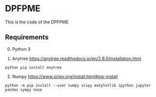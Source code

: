 # DPFPME
This is the code of the DPFPME
## Requirements
0. Python 3

1. Anytree https://anytree.readthedocs.io/en/2.8.0/installation.html
```
python pip install anytree
```
2. Numpy https://www.scipy.org/install.html#pip-install
```
python -m pip install --user numpy scipy matplotlib ipython jupyter pandas sympy nose
```

